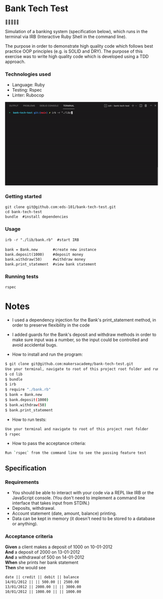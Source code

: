 Bank Tech Test
=================

💸💸💸💸💸

Simulation of a banking system (specification below), which runs in the terminal via IRB (Interactive Ruby Shell in the command line).

The purpose in order to demonstrate high quality code which follows best practice OOP principles (e.g. is SOLID and DRY). The purpose of this exercise was to write high quality code which is developed using a TDD approach. 

### Technologies used

- Language: Ruby
- Testing: Rspec
- Linter: Rubocop

![Program in action](./gif_screenshot.gif) 

### Getting started
```
git clone git@github.com:eds-101/bank-tech-test.git
cd bank-tech-test
bundle  #install dependencies
```
### Usage
```
irb -r "./lib/bank.rb"  #start IRB

bank = Bank.new       #create new instance
bank.deposit(1000)    #deposit money
bank.withdraw(50)     #withdraw money
bank.print_statement  #view bank statement
```

### Running tests
```
rspec
```



# Notes
* I used a dependency injection for the Bank's print_statement method, in order to preserve flexibility in the code
* I added guards for the Bank's deposit and withdraw methods in order to make sure input was a number, so the input could be controlled and avoid accidental bugs.

* How to install and run the program:
```sh
$ git clone git@github.com:makersacademy/bank-tech-test.git
Use your terminal, navigate to root of this project root folder and run the following commands
$ cd lib
$ bundle
$ irb
$ require "./bank.rb"
$ bank = Bank.new
$ bank.deposit(1000)
$ bank.withdraw(50)
$ bank.print_statement
```
* How to run tests:
```sh
Use your terminal and navigate to root of this project root folder
$ rspec
```

* How to pass the acceptance criteria:
```sh
Run `rspec` from the command line to see the passing feature test
```

## Specification

### Requirements

* You should be able to interact with your code via a REPL like IRB or the JavaScript console.  (You don't need to implement a command line interface that takes input from STDIN.)
* Deposits, withdrawal.
* Account statement (date, amount, balance) printing.
* Data can be kept in memory (it doesn't need to be stored to a database or anything).

### Acceptance criteria

**Given** a client makes a deposit of 1000 on 10-01-2012  
**And** a deposit of 2000 on 13-01-2012  
**And** a withdrawal of 500 on 14-01-2012  
**When** she prints her bank statement  
**Then** she would see

```
date || credit || debit || balance
14/01/2012 || || 500.00 || 2500.00
13/01/2012 || 2000.00 || || 3000.00
10/01/2012 || 1000.00 || || 1000.00
```
